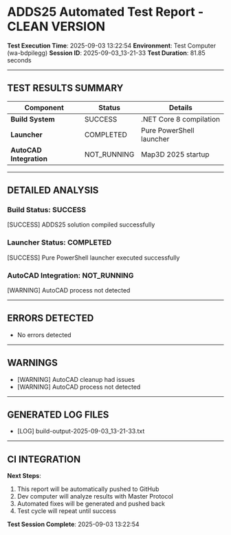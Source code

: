 ﻿# ADDS25 Automated Test Report - CLEAN VERSION

**Test Execution Time**: 2025-09-03 13:22:54
**Environment**: Test Computer (wa-bdpilegg)
**Session ID**: 2025-09-03_13-21-33
**Test Duration**: 81.85 seconds

---

## TEST RESULTS SUMMARY

| Component | Status | Details |
|-----------|--------|---------|
| **Build System** | SUCCESS | .NET Core 8 compilation |
| **Launcher** | COMPLETED | Pure PowerShell launcher |
| **AutoCAD Integration** | NOT_RUNNING | Map3D 2025 startup |

---

## DETAILED ANALYSIS

### Build Status: SUCCESS
[SUCCESS] ADDS25 solution compiled successfully

### Launcher Status: COMPLETED
[SUCCESS] Pure PowerShell launcher executed successfully

### AutoCAD Integration: NOT_RUNNING
[WARNING] AutoCAD process not detected

---

## ERRORS DETECTED
- No errors detected

---

## WARNINGS
- [WARNING] AutoCAD cleanup had issues
- [WARNING] AutoCAD process not detected

---

## GENERATED LOG FILES
- [LOG] build-output-2025-09-03_13-21-33.txt

---

## CI INTEGRATION

**Next Steps**:
1. This report will be automatically pushed to GitHub
2. Dev computer will analyze results with Master Protocol
3. Automated fixes will be generated and pushed back
4. Test cycle will repeat until success

**Test Session Complete**: 2025-09-03 13:22:54
